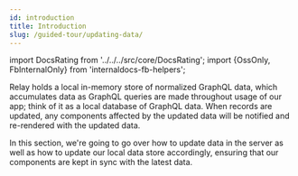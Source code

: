 ```yaml
---
id: introduction
title: Introduction
slug: /guided-tour/updating-data/
---
```


import DocsRating from '../../../src/core/DocsRating';
import {OssOnly, FbInternalOnly} from 'internaldocs-fb-helpers';

Relay holds a local in-memory store of normalized GraphQL data, which accumulates data as GraphQL queries are made throughout usage of our app; think of it as a local database of GraphQL data. When records are updated, any components affected by the updated data will be notified and re-rendered with the updated data.

In this section, we're going to go over how to update data in the server as well as how to update our local data store accordingly, ensuring that our components are kept in sync with the latest data.


<DocsRating />
